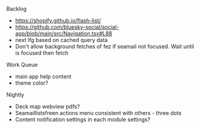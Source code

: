 Backlog
* https://shopify.github.io/flash-list/
* https://github.com/bluesky-social/social-app/blob/main/src/Navigation.tsx#L88
* next lfg based on cached query data
* Don't allow background fetches of fez if seamail not focused. Wait until is focused then fetch

Work Queue
* main app help content
* theme color?

Nightly
* Deck map webview pdfs?
* Seamaillistsfreen actions menu consistent with others - three dots
* Content notification settings in each module settings?
